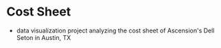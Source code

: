 # Cost Sheet
- data visualization project analyzing the cost sheet of Ascension's Dell Seton in Austin, TX